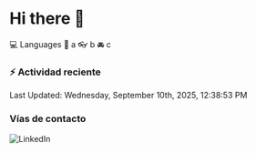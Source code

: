 # Hi there 👋

:computer: Languages
:pencil: a
:eyeglasses: b
:oncoming_automobile: c

### :zap: Actividad reciente
<!--RECENT_ACTIVITY:start-->
<!--RECENT_ACTIVITY:end-->
<!--RECENT_ACTIVITY:last_update-->
Last Updated: Wednesday, September 10th, 2025, 12:38:53 PM
<!--RECENT_ACTIVITY:last_update_end-->

### Vías de contacto

![LinkedIn](https://www.linkedin.com/in/irving-hernández-226846205/)
